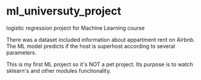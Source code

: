 # ml_universuty_project
logistic regression project for Machine Learning course

There was a dataset included information about appartment rent on Airbnb.
The ML model predicts if the host is superhost according to several parameters.

This is my first ML project so it's NOT a pet project. Its purpose is to watch sklearn's and other modules functionality.
